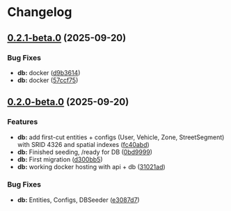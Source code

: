 # Changelog

## [0.2.1-beta.0](https://github.com/gwchar2/ParkSpotTLV/compare/v0.2.0-beta.0...v0.2.1-beta.0) (2025-09-20)


### Bug Fixes

* **db:** docker ([d9b3614](https://github.com/gwchar2/ParkSpotTLV/commit/d9b3614297402715c349657f6c6e791433a9fc1f))
* **db:** docker ([57ccf75](https://github.com/gwchar2/ParkSpotTLV/commit/57ccf758984c568dec39747b6fb2eaf916447f6d))

## [0.2.0-beta.0](https://github.com/gwchar2/ParkSpotTLV/compare/v0.1.0-beta.0...v0.2.0-beta.0) (2025-09-20)


### Features

* **db:** add first-cut entities + configs (User, Vehicle, Zone, StreetSegment) with SRID 4326 and spatial indexes ([fc40abd](https://github.com/gwchar2/ParkSpotTLV/commit/fc40abdea35a26a7ce551dab993b8633d7926cf6))
* **db:** Finished seeding, /ready for DB ([0bd9999](https://github.com/gwchar2/ParkSpotTLV/commit/0bd9999b9290dfd59b1d88728aa7abb271e21f0e))
* **db:** First migration ([d300bb5](https://github.com/gwchar2/ParkSpotTLV/commit/d300bb520214af111f2f46930c35cdfdcbc4cf6e))
* **db:** working docker hosting with api + db ([31021ad](https://github.com/gwchar2/ParkSpotTLV/commit/31021adce8c4aad768f721d3c1d5f42b53c169e6))


### Bug Fixes

* **db:** Entities, Configs, DBSeeder ([e3087d7](https://github.com/gwchar2/ParkSpotTLV/commit/e3087d7c5c685ceb71f851ae1e50052f95002d16))
